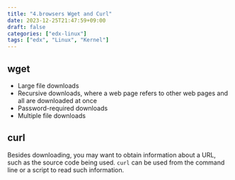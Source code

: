 ```yaml
---
title: "4.browsers Wget and Curl"
date: 2023-12-25T21:47:59+09:00
draft: false
categories: ["edx-linux"]
tags: ["edx", "Linux", "Kernel"]
---
```


## wget

- Large file downloads
- Recursive downloads, where a web page refers to other web pages and all are downloaded at once
- Password-required downloads
- Multiple file downloads

## curl

Besides downloading, you may want to obtain information about a URL, such as the source code being used. `curl` can be used from the command line or a script to read such information.


